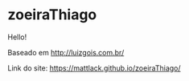 # zoeiraThiago
Hello! 


Baseado em http://luizgois.com.br/

Link do site: https://mattlack.github.io/zoeiraThiago/
